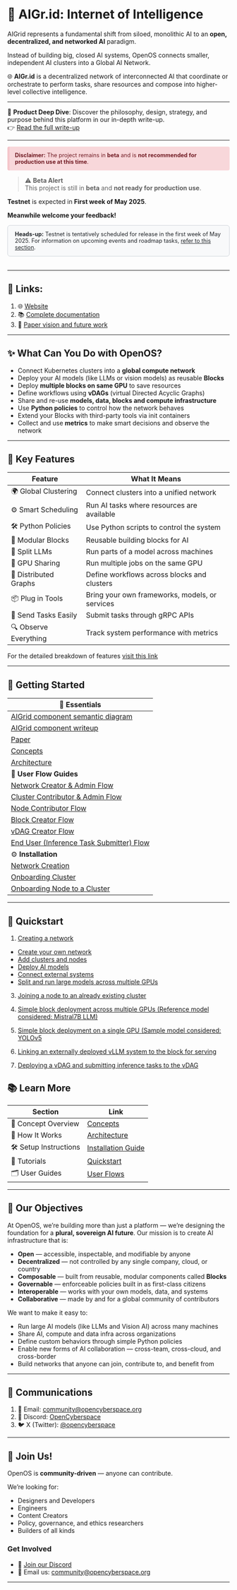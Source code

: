 # 🧠 **AIGr.id: Internet of Intelligence**
 
AIGrid represents a fundamental shift from siloed, monolithic AI to an **open, decentralized, and networked AI** paradigm.
 
Instead of building big, closed AI systems, OpenOS connects smaller, independent AI clusters into a Global AI Network.
 
 
🌐 **AIGr.id** is a decentralized network of interconnected AI that coordinate or orchestrate to perform tasks, share resources and compose into higher-level collective intelligence.
 
---

 📘 **Product Deep Dive**: Discover the philosophy, design, strategy, and purpose behind this platform in our in-depth write-up.  
👉 [Read the full write-up](https://aigridpaper.pages.dev)

---

<div style="background-color: #f8d7da; color: #721c24; padding: 12px; border-left: 5px solid #f5c6cb; border-radius: 4px; font-size: 90%;">
  <strong>Disclaimer:</strong> The project remains in <strong>beta</strong> and is <strong>not recommended for production use at this time</strong>.
</div>

> ⚠️ **Beta Alert**  
This project is still in **beta** and **not ready for production use**.  

**Testnet** is expected in **First week of May 2025**.

**Meanwhile welcome your feedback!**

<div style="background-color: #f8f9fa; color: #212529; padding: 12px 16px; border: 1px solid #ced4da; border-radius: 6px; font-size: 90%;">
  <strong>Heads-up:</strong> Testnet is tentatively scheduled for release in the first week of May 2025.  
  For information on upcoming events and roadmap tasks, <a href="https://github.com/OpenCyberspace/AIGr.id?tab=readme-ov-file#-upcoming-activities" style="color: #212529; text-decoration: underline;">refer to this section</a>.
</div>

<br>

---

## 🔗 Links:

1. 🌐 [Website](https://aigr.id)
2. 📚 [Complete documentation](https://docs.aigr.id)
3. 📝 [Paper vision and future work](https://resources.aigr.id)

---

## ✨ What Can You Do with OpenOS?

- Connect Kubernetes clusters into a **global compute network**
- Deploy your AI models (like LLMs or vision models) as reusable **Blocks**
- Deploy **multiple blocks on same GPU** to save resources
- Define workflows using **vDAGs** (virtual Directed Acyclic Graphs)
- Share and re-use **models, data, blocks and compute infrastructure**
- Use **Python policies** to control how the network behaves
- Extend your Blocks with third-party tools via init containers
- Collect and use **metrics** to make smart decisions and observe the network


---

## 🧰 Key Features

| Feature             | What It Means                                     |
|---------------------|---------------------------------------------------|
| 🌍 Global Clustering | Connect clusters into a unified network           |
| ⚙️ Smart Scheduling  | Run AI tasks where resources are available        |
| 🛠️ Python Policies   | Use Python scripts to control the system          |
| 🧱 Modular Blocks     | Reusable building blocks for AI                   |
| 🧠 Split LLMs        | Run parts of a model across machines              |
| 🧪 GPU Sharing       | Run multiple jobs on the same GPU                 |
| 🔗 Distributed Graphs | Define workflows across blocks and clusters |
| 📦 Plug in Tools     | Bring your own frameworks, models, or services    |
| 📡 Send Tasks Easily  | Submit tasks through gRPC APIs                   |
| 🔍 Observe Everything| Track system performance with metrics             |


For the detailed breakdown of features [visit this link](https://docs.aigr.id/#breakdown-of-features)

---

## 🚀 **Getting Started**


| 🧩 **Essentials**          |
|---------------------------|
| [AIGrid component semantic diagram](./stack_bd.md) |
| [AIGrid component writeup](./stack_writeup.md) |
| [Paper](https://resources.aigr.id)  |
| [Concepts](https://github.com/OpenCyberspace/OpenOS.AI-Documentation/tree/main/getting-started/concepts.md)  |
| [Architecture](https://github.com/OpenCyberspace/OpenOS.AI-Documentation/tree/main/arch.md)  |
| 🧭 **User Flow Guides**    |
| [Network Creator & Admin Flow](https://github.com/OpenCyberspace/OpenOS.AI-Documentation/tree/main/getting-started/userflow-network.md)  |
| [Cluster Contributor & Admin Flow](https://github.com/OpenCyberspace/OpenOS.AI-Documentation/tree/main/getting-started/userflow-cluster.md)  |
| [Node Contributor Flow](https://github.com/OpenCyberspace/OpenOS.AI-Documentation/tree/main/getting-started/useflow-node.md)  |
| [Block Creator Flow](https://github.com/OpenCyberspace/OpenOS.AI-Documentation/tree/main/getting-started/userflow-block.md)  |
| [vDAG Creator Flow](https://github.com/OpenCyberspace/OpenOS.AI-Documentation/tree/main/getting-started/useflow-vdag.md)  |
| [End User (Inference Task Submitter) Flow](https://github.com/OpenCyberspace/OpenOS.AI-Documentation/tree/main/getting-started/userflow-inference.md)  |
| ⚙️ **Installation**         |
| [Network Creation](https://github.com/OpenCyberspace/OpenOS.AI-Documentation/tree/main/installation/installation.md)  |
| [Onboarding Cluster](https://github.com/OpenCyberspace/OpenOS.AI-Documentation/tree/main/onboarding-notes/onboarding-cluster.md)  |
| [Onboarding Node to a Cluster](https://github.com/OpenCyberspace/OpenOS.AI-Documentation/tree/main/onboarding-notes/onboarding-node.md)  |



---

## 🚀 Quickstart

1. [Creating a network ](https://github.com/OpenCyberspace/OpenOS.AI-Documentation/tree/main/tutorial/tutorial.md#creating-a-new-network)

- [Create your own network](tutorial/tutorial.md#creating-a-new-network)
- [Add clusters and nodes](tutorial/tutorial.md#joining-a-cluster-to-an-existing-network)
- [Deploy AI models](tutorial/tutorial.md#steps-to-deploy-a-block)
- [Connect external systems](tutorial/tutorial.md#deploying-external-system-along-with-the-block-using-init-containers)
- [Split and run large models across multiple GPUs](tutorial/tutorial.md#splitting-llms-and-deploying-them-across-the-network-as-a-vdag)

3. [Joining a node to an already existing cluster](https://github.com/OpenCyberspace/OpenOS.AI-Documentation/tree/main/tutorial/tutorial.md#joining-a-node-to-an-already-existing-cluster)

4. [Simple block deployment across multiple GPUs (Reference model considered: Mistral7B LLM)](https://github.com/OpenCyberspace/OpenOS.AI-Documentation/tree/main/tutorial/tutorial.md#simple-block-deployment-across-multiple-gpus-reference-model-considered-mistral7b-llm)

5. [Simple block deployment on a single GPU (Sample model considered: YOLOv5](https://github.com/OpenCyberspace/OpenOS.AI-Documentation/tree/main/tutorial/tutorial.md#simple-block-deployment-on-a-single-gpu-sample-model-considered-yolov5)

6. [Linking an externally deployed vLLM system to the block for serving](https://github.com/OpenCyberspace/OpenOS.AI-Documentation/tree/main/tutorial/tutorial.md#deploying-a-vdag-and-submitting-inference-tasks-to-the-vdag)

7. [Deploying a vDAG and submitting inference tasks to the vDAG](https://github.com/OpenCyberspace/OpenOS.AI-Documentation/tree/main/tutorial/tutorial.md#deploying-a-vdag-and-submitting-inference-tasks-to-the-vdag)

## 📚 Learn More

| Section | Link |
|--------|------|
| 📄 Concept Overview | [Concepts](getting-started/concepts.md) |
| 🧭 How It Works | [Architecture](arch.md) |
| 🛠️ Setup Instructions | [Installation Guide](installation/installation.md) |
| 🧪 Tutorials | [Quickstart](tutorial/tutorial.md) |
| 🗂️ User Guides | [User Flows](getting-started/userflow-network.md) |

---

## 🎯 Our Objectives

At OpenOS, we’re building more than just a platform — we’re designing the foundation for a **plural, sovereign AI future**. Our mission is to create AI infrastructure that is:

- **Open** — accessible, inspectable, and modifiable by anyone  
- **Decentralized** — not controlled by any single company, cloud, or country  
- **Composable** — built from reusable, modular components called **Blocks**  
- **Governable** — enforceable policies built in as first-class citizens  
- **Interoperable** — works with your own models, data, and systems  
- **Collaborative** — made by and for a global community of contributors  

We want to make it easy to:

- Run large AI models (like LLMs and Vision AI) across many machines  
- Share AI, compute and data infra across organizations  
- Define custom behaviors through simple Python policies  
- Enable new forms of AI collaboration — cross-team, cross-cloud, and cross-border  
- Build networks that anyone can join, contribute to, and benefit from

---

## 📢 Communications

1. 📧 Email: [community@opencyberspace.org](mailto:community@opencyberspace.org)  
2. 💬 Discord: [OpenCyberspace](https://discord.gg/W24vZFNB)  
3. 🐦 X (Twitter): [@opencyberspace](https://x.com/opencyberspace)

---

## 

## 🤝 Join Us!

OpenOS is **community-driven** — anyone can contribute.

We’re looking for:

- Designers and Developers
- Engineers
- Content Creators
- Policy, governance, and ethics researchers
- Builders of all kinds

### Get Involved

- 💬 [Join our Discord](https://discord.gg/W24vZFNB)  
- 📧 Email us: [community@opencyberspace.org](mailto:community@opencyberspace.org)

---
